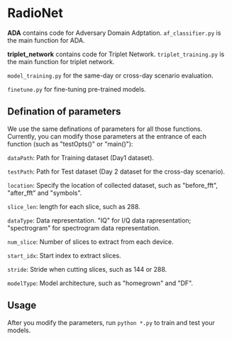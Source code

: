 # RadioNet

**ADA** contains code for Adversary Domain Adptation. `af_classifier.py` is the main function for ADA.

**triplet_network** contains code for Triplet Network. `triplet_training.py` is the main function for triplet network.

`model_training.py` for the same-day or cross-day scenario evaluation.

`finetune.py` for fine-tuning pre-trained models. 

## Defination of parameters

We use the same definations of parameters for all those functions. Currently, you can modify those parameters at the entrance of each function (such as "testOpts()" or "main()"):

`dataPath`: Path for Training dataset (Day1 dataset).

`testPath`: Path for Test dataset (Day 2 dataset for the cross-day scenario).

`location`: Specify the location of collected dataset, such as "before_fft", "after_fft" and "symbols".

`slice_len`: length for each slice, such as 288.

`dataType`: Data representation. "IQ" for I/Q data rapresentation; "spectrogram" for spectrogram data representation.

`num_slice`: Number of slices to extract from each device.

`start_idx`: Start index to extract slices.

`stride`: Stride when cutting slices, such as 144 or 288.

`modelType`: Model architecture, such as "homegrown" and "DF".

## Usage 
After you modify the parameters, run `python *.py` to train and test your models. 

